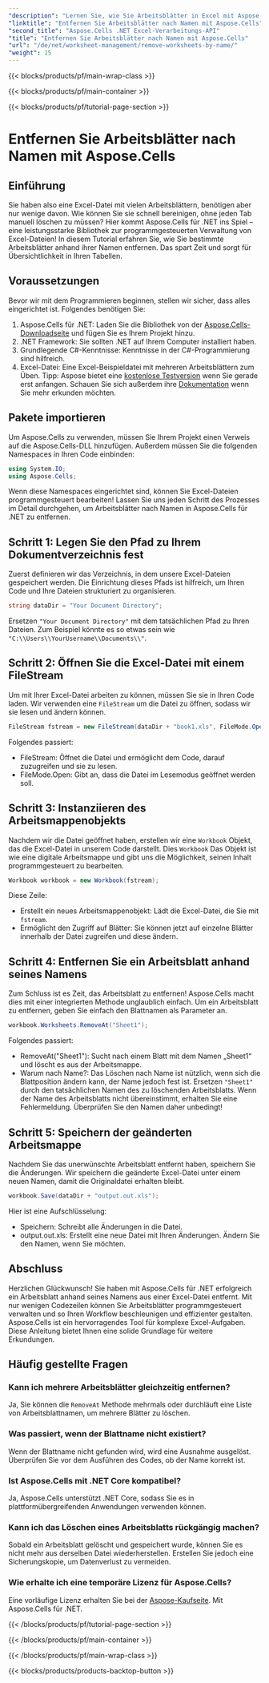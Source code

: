 ```yaml
---
"description": "Lernen Sie, wie Sie Arbeitsblätter in Excel mit Aspose.Cells für .NET nach Namen löschen. Folgen Sie dieser detaillierten, anfängerfreundlichen Anleitung, um Ihre Aufgaben zu optimieren."
"linktitle": "Entfernen Sie Arbeitsblätter nach Namen mit Aspose.Cells"
"second_title": "Aspose.Cells .NET Excel-Verarbeitungs-API"
"title": "Entfernen Sie Arbeitsblätter nach Namen mit Aspose.Cells"
"url": "/de/net/worksheet-management/remove-worksheets-by-name/"
"weight": 15
---
```


{{< blocks/products/pf/main-wrap-class >}}

{{< blocks/products/pf/main-container >}}

{{< blocks/products/pf/tutorial-page-section >}}

# Entfernen Sie Arbeitsblätter nach Namen mit Aspose.Cells

## Einführung
Sie haben also eine Excel-Datei mit vielen Arbeitsblättern, benötigen aber nur wenige davon. Wie können Sie sie schnell bereinigen, ohne jeden Tab manuell löschen zu müssen? Hier kommt Aspose.Cells für .NET ins Spiel – eine leistungsstarke Bibliothek zur programmgesteuerten Verwaltung von Excel-Dateien! In diesem Tutorial erfahren Sie, wie Sie bestimmte Arbeitsblätter anhand ihrer Namen entfernen. Das spart Zeit und sorgt für Übersichtlichkeit in Ihren Tabellen.
## Voraussetzungen
Bevor wir mit dem Programmieren beginnen, stellen wir sicher, dass alles eingerichtet ist. Folgendes benötigen Sie:
1. Aspose.Cells für .NET: Laden Sie die Bibliothek von der [Aspose.Cells-Downloadseite](https://releases.aspose.com/cells/net/) und fügen Sie es Ihrem Projekt hinzu.
2. .NET Framework: Sie sollten .NET auf Ihrem Computer installiert haben.
3. Grundlegende C#-Kenntnisse: Kenntnisse in der C#-Programmierung sind hilfreich.
4. Excel-Datei: Eine Excel-Beispieldatei mit mehreren Arbeitsblättern zum Üben.
Tipp: Aspose bietet eine [kostenlose Testversion](https://releases.aspose.com/) wenn Sie gerade erst anfangen. Schauen Sie sich außerdem ihre [Dokumentation](https://reference.aspose.com/cells/net/) wenn Sie mehr erkunden möchten.
## Pakete importieren
Um Aspose.Cells zu verwenden, müssen Sie Ihrem Projekt einen Verweis auf die Aspose.Cells-DLL hinzufügen. Außerdem müssen Sie die folgenden Namespaces in Ihren Code einbinden:
```csharp
using System.IO;
using Aspose.Cells;
```
Wenn diese Namespaces eingerichtet sind, können Sie Excel-Dateien programmgesteuert bearbeiten!
Lassen Sie uns jeden Schritt des Prozesses im Detail durchgehen, um Arbeitsblätter nach Namen in Aspose.Cells für .NET zu entfernen.
## Schritt 1: Legen Sie den Pfad zu Ihrem Dokumentverzeichnis fest
Zuerst definieren wir das Verzeichnis, in dem unsere Excel-Dateien gespeichert werden. Die Einrichtung dieses Pfads ist hilfreich, um Ihren Code und Ihre Dateien strukturiert zu organisieren. 
```csharp
string dataDir = "Your Document Directory";
```
Ersetzen `"Your Document Directory"` mit dem tatsächlichen Pfad zu Ihren Dateien. Zum Beispiel könnte es so etwas sein wie `"C:\\Users\\YourUsername\\Documents\\"`.
## Schritt 2: Öffnen Sie die Excel-Datei mit einem FileStream
Um mit Ihrer Excel-Datei arbeiten zu können, müssen Sie sie in Ihren Code laden. Wir verwenden eine `FileStream` um die Datei zu öffnen, sodass wir sie lesen und ändern können.
```csharp
FileStream fstream = new FileStream(dataDir + "book1.xls", FileMode.Open);
```
Folgendes passiert:
- FileStream: Öffnet die Datei und ermöglicht dem Code, darauf zuzugreifen und sie zu lesen.
- FileMode.Open: Gibt an, dass die Datei im Lesemodus geöffnet werden soll.
## Schritt 3: Instanziieren des Arbeitsmappenobjekts
Nachdem wir die Datei geöffnet haben, erstellen wir eine `Workbook` Objekt, das die Excel-Datei in unserem Code darstellt. Dies `Workbook` Das Objekt ist wie eine digitale Arbeitsmappe und gibt uns die Möglichkeit, seinen Inhalt programmgesteuert zu bearbeiten.
```csharp
Workbook workbook = new Workbook(fstream);
```
Diese Zeile:
- Erstellt ein neues Arbeitsmappenobjekt: Lädt die Excel-Datei, die Sie mit `fstream`.
- Ermöglicht den Zugriff auf Blätter: Sie können jetzt auf einzelne Blätter innerhalb der Datei zugreifen und diese ändern.
## Schritt 4: Entfernen Sie ein Arbeitsblatt anhand seines Namens
Zum Schluss ist es Zeit, das Arbeitsblatt zu entfernen! Aspose.Cells macht dies mit einer integrierten Methode unglaublich einfach. Um ein Arbeitsblatt zu entfernen, geben Sie einfach den Blattnamen als Parameter an.
```csharp
workbook.Worksheets.RemoveAt("Sheet1");
```
Folgendes passiert:
- RemoveAt("Sheet1"): Sucht nach einem Blatt mit dem Namen „Sheet1“ und löscht es aus der Arbeitsmappe.
- Warum nach Name?: Das Löschen nach Name ist nützlich, wenn sich die Blattposition ändern kann, der Name jedoch fest ist.
Ersetzen `"Sheet1"` durch den tatsächlichen Namen des zu löschenden Arbeitsblatts. Wenn der Name des Arbeitsblatts nicht übereinstimmt, erhalten Sie eine Fehlermeldung. Überprüfen Sie den Namen daher unbedingt!
## Schritt 5: Speichern der geänderten Arbeitsmappe
Nachdem Sie das unerwünschte Arbeitsblatt entfernt haben, speichern Sie die Änderungen. Wir speichern die geänderte Excel-Datei unter einem neuen Namen, damit die Originaldatei erhalten bleibt.
```csharp
workbook.Save(dataDir + "output.out.xls");
```
Hier ist eine Aufschlüsselung:
- Speichern: Schreibt alle Änderungen in die Datei.
- output.out.xls: Erstellt eine neue Datei mit Ihren Änderungen. Ändern Sie den Namen, wenn Sie möchten.
## Abschluss
Herzlichen Glückwunsch! Sie haben mit Aspose.Cells für .NET erfolgreich ein Arbeitsblatt anhand seines Namens aus einer Excel-Datei entfernt. Mit nur wenigen Codezeilen können Sie Arbeitsblätter programmgesteuert verwalten und so Ihren Workflow beschleunigen und effizienter gestalten. Aspose.Cells ist ein hervorragendes Tool für komplexe Excel-Aufgaben. Diese Anleitung bietet Ihnen eine solide Grundlage für weitere Erkundungen.
## Häufig gestellte Fragen
### Kann ich mehrere Arbeitsblätter gleichzeitig entfernen?
Ja, Sie können die `RemoveAt` Methode mehrmals oder durchläuft eine Liste von Arbeitsblattnamen, um mehrere Blätter zu löschen.
### Was passiert, wenn der Blattname nicht existiert?
Wenn der Blattname nicht gefunden wird, wird eine Ausnahme ausgelöst. Überprüfen Sie vor dem Ausführen des Codes, ob der Name korrekt ist.
### Ist Aspose.Cells mit .NET Core kompatibel?
Ja, Aspose.Cells unterstützt .NET Core, sodass Sie es in plattformübergreifenden Anwendungen verwenden können.
### Kann ich das Löschen eines Arbeitsblatts rückgängig machen?
Sobald ein Arbeitsblatt gelöscht und gespeichert wurde, können Sie es nicht mehr aus derselben Datei wiederherstellen. Erstellen Sie jedoch eine Sicherungskopie, um Datenverlust zu vermeiden.
### Wie erhalte ich eine temporäre Lizenz für Aspose.Cells?
Eine vorläufige Lizenz erhalten Sie bei der [Aspose-Kaufseite](https://purchase.aspose.com/temporary-license/).
Mit Aspose.Cells für .NET.

{{< /blocks/products/pf/tutorial-page-section >}}

{{< /blocks/products/pf/main-container >}}

{{< /blocks/products/pf/main-wrap-class >}}

{{< blocks/products/products-backtop-button >}}